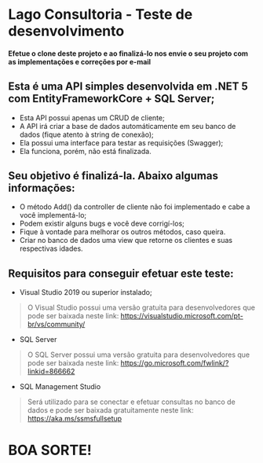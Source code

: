 # Lago Consultoria - Teste de desenvolvimento 

#### Efetue o clone deste projeto e ao finalizá-lo nos envie o seu projeto com as implementações e correções por e-mail

## Esta é uma API simples desenvolvida em .NET 5 com EntityFrameworkCore + SQL Server;
- Esta API possui apenas um CRUD de cliente;
- A API irá criar a base de dados automáticamente em seu banco de dados (fique atento à string de conexão);
- Ela possui uma interface para testar as requisições (Swagger);
- Ela funciona, porém, não está finalizada.

## Seu objetivo é finalizá-la. Abaixo algumas informações:
- O método Add() da controller de cliente não foi implementado e cabe a você implementá-lo;
- Podem existir alguns bugs e você deve corrigí-los;
- Fique à vontade para melhorar os outros métodos, caso queira.
- Criar no banco de dados uma view que retorne os clientes e suas respectivas idades.

## Requisitos para conseguir efetuar este teste:
- Visual Studio 2019 ou superior instalado;
> O Visual Studio possui uma versão gratuita para desenvolvedores que pode ser baixada neste link:
> https://visualstudio.microsoft.com/pt-br/vs/community/
> 
- SQL Server
> O SQL Server possui uma versão gratuita para desenvolvedores que pode ser baixada neste link:
> https://go.microsoft.com/fwlink/?linkid=866662

- SQL Management Studio
> Será utilizado para se conectar e efetuar consultas no banco de dados e pode ser baixada gratuitamente neste link:
> https://aka.ms/ssmsfullsetup




# BOA SORTE!



